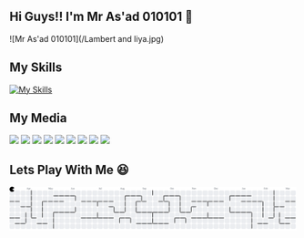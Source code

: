 ## Hi Guys!! I'm Mr As'ad 010101 👋

![Mr As'ad 010101](/Lambert and liya.jpg)

<!--
**mrAsadCodes001/mrAsadCodes001** is a ✨ _special_ ✨ repository because its `README.md` (this file) appears on your GitHub profile.

Here are some ideas to get you started:

- 🔭 I’m currently working on ...
- 🌱 I’m currently learning ...
- 👯 I’m looking to collaborate on ...
- 🤔 I’m looking for help with ...
- 💬 Ask me about ...
- 📫 How to reach me: ...
- 😄 Pronouns: ...
- ⚡ Fun fact: ...
-->

## My Skills

[![My Skills](https://skillicons.dev/icons?i=html,css,js,c,linux)](https://skillicons.dev)

## My Media

<img src="https://img.shields.io/badge/Visual_Studio_Code-0078D4?style=for-the-badge&logo=visual%20studio%20code&logoColor=white"> <img src="https://img.shields.io/badge/Arduino-00979D?style=for-the-badge&logo=Arduino&logoColor=white">
<img src="https://img.shields.io/badge/Kali_Linux-557C94?style=for-the-badge&logo=kali-linux&logoColor=white">
<img src="https://img.shields.io/badge/TikTok-000000?style=for-the-badge&logo=tiktok&logoColor=white">
<img src="https://img.shields.io/badge/Instagram-E4405F?style=for-the-badge&logo=instagram&logoColor=white">
<img src="https://img.shields.io/badge/WhatsApp-25D366?style=for-the-badge&logo=whatsapp&logoColor=white">
<img src="https://img.shields.io/badge/Discord-5865F2?style=for-the-badge&logo=discord&logoColor=white">
<img src="https://img.shields.io/badge/Google%20Gemini-8E75B2?style=for-the-badge&logo=googlegemini&logoColor=white">
<img src="https://img.shields.io/badge/ChatGPT-74aa9c?style=for-the-badge&logo=openai&logoColor=white">

## Lets Play With Me 😆

<picture>
  <source media="(prefers-color-scheme: dark)" srcset="https://raw.githubusercontent.com/abozanona/abozanona/output/pacman-contribution-graph-dark.svg">
  <source media="(prefers-color-scheme: light)" srcset="https://raw.githubusercontent.com/abozanona/abozanona/output/pacman-contribution-graph.svg">
  <img alt="pacman contribution graph" src="https://raw.githubusercontent.com/abozanona/abozanona/output/pacman-contribution-graph.svg">
</picture>
